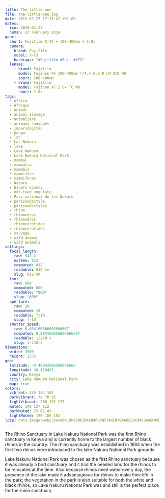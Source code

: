 ```yaml
---
title: The little one
file: the-little-one.jpg
date: 2019-02-27 17:33:47 +01:00
dates:
  iso: 2019-02-27
  human: 27 February 2019
gear:
  short: Fujifilm X-T3 + 100-400mm + 2.0×
  camera:
    brand: Fujifilm
    model: X-T3
    hashtags: "#Fujifilm #Fuji #XT3"
  lenses:
    - brand: Fujifilm
      model: Fujinon XF 100-400mm f/4.5-5.6 R LM OIS WR
      short: 100-400mm
    - brand: Fujifilm
      model: Fujinon XF 2.0× TC WR
      short: 2.0×
tags:
  - Africa
  - Afrique
  - animal
  - animal sauvage
  - animalière
  - animaux sauvages
  - imparidigités
  - Kenya
  - lac
  - Lac Nakuru
  - lake
  - Lake Nakuru
  - Lake Nakuru National Park
  - mammal
  - mammalia
  - mammals
  - mammifère
  - mammifères
  - Nakuru
  - Nakuru County
  - odd-toed ungulate
  - Parc national du lac Nakuru
  - perissodactyla
  - périssodactyles
  - rhino
  - rhinoceros
  - rhinocéros
  - rhinocerotidae
  - rhinocérotidés
  - sauvage
  - wild animal
  - wild animals
settings:
  focal_length:
    raw: 541.2
    eq35mm: 812
    computed: 812
    readable: 812 mm
    slug: 812-mm
  iso:
    raw: 800
    computed: 800
    readable: "800"
    slug: "800"
  aperture:
    raw: 10
    computed: 10
    readable: ƒ/10
    slug: f-10
  shutter_speed:
    raw: 0.004166666666666667
    computed: 0.004166666666666667
    readable: 1/240 s
    slug: 1-240-s
dimensions:
  width: 3500
  height: 2333
geo:
  latitude: -0.40842666666666666
  longitude: 36.119485
  country: Kenya
  city: Lake Nakuru National Park
  map: true
colors:
  vibrant: 150 134 105
  darkVibrant: 78 70 55
  lightVibrant: 200 192 177
  muted: 140 127 112
  darkMuted: 75 61 43
  lightMuted: 190 180 162
lqip: data:image/webp;base64,UklGRkIBAABXRUJQVlA4IDYBAADQCwCdASpkAEMAP3Gmw1m0v7g6sHR7w/AuCWdtTYASqVJ9oPzRxoLcF6HDLShOBaHerqJWwqIjx+wm36cW1K6oNnqHZXaH2DcAbH2pWtqd8+IUHhl7Uby2EhsAD1/GP0CN7LgfmsEAAMs29kLT3XQ8P36A0pc29Q4D2adBGIglChk4QR7vAOIab3ctwtdFh6tERfn1ObfptkIEXfzhZm3JDB4smyrn59XYXOPzel9AXHIcK1+gCik8+uUvB2zDfJzzDyvcgy9NMbeHzng3gqY1HIWJMpZrWRK22FJ0uQNi1VQz501wQvtr1qyPyRPiSObBNifz8f9st63rLIfZ1Ph0ktr/x4qHgeyuHYHuiZz6889gP4sOaYXTYeqX+Ep+P739d1ZkP/EiY83ZvNtYflo45mhDJAAA
---
```


The Rhino Sanctuary in Lake Nakuru National Park was the first Rhino sanctuary in Kenya and is currently home to the largest number of black rhinos in the country. The rhino sanctuary was established in 1984 when the first two rhinos were introduced to the lake Nakuru National Park grounds.

Lake Nakuru National Park was chosen as the first Rhino sanctuary because it was already a bird sanctuary and it had the needed land for the rhinos to be relocated at the time. Also because rhinos need water every day, the presence of the lake made it advantageous for rhinos to make their life in the park; the vegetation in the park is also suitable for both the white and black rhinos, so Lake Nakuru National Park was and still is the perfect place for the rhino sanctuary.
